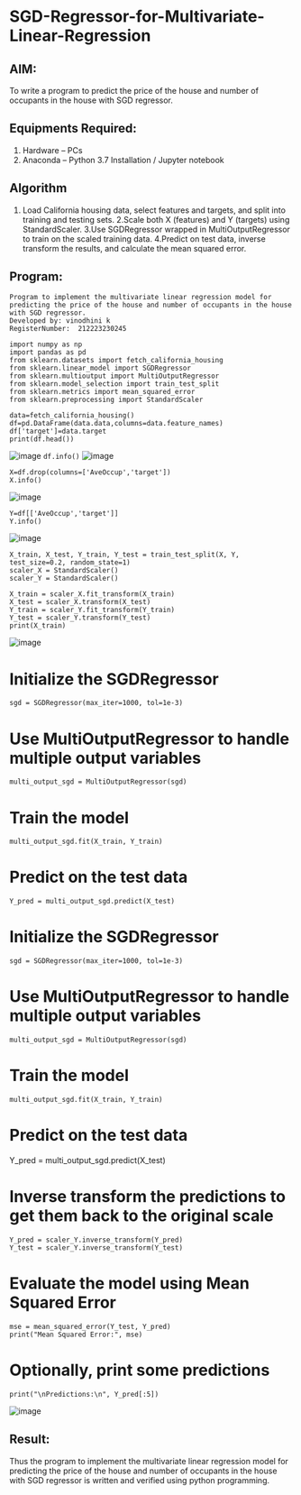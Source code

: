 # SGD-Regressor-for-Multivariate-Linear-Regression

## AIM:
To write a program to predict the price of the house and number of occupants in the house with SGD regressor.

## Equipments Required:
1. Hardware – PCs
2. Anaconda – Python 3.7 Installation / Jupyter notebook

## Algorithm
1. Load California housing data, select features and targets, and split into training and testing sets.
2.Scale both X (features) and Y (targets) using StandardScaler.
3.Use SGDRegressor wrapped in MultiOutputRegressor to train on the scaled training data.
4.Predict on test data, inverse transform the results, and calculate the mean squared error.
## Program:

`````
Program to implement the multivariate linear regression model for predicting the price of the house and number of occupants in the house with SGD regressor.
Developed by: vinodhini k
RegisterNumber:  212223230245
``````
`````
import numpy as np
import pandas as pd
from sklearn.datasets import fetch_california_housing
from sklearn.linear_model import SGDRegressor
from sklearn.multioutput import MultiOutputRegressor
from sklearn.model_selection import train_test_split
from sklearn.metrics import mean_squared_error
from sklearn.preprocessing import StandardScaler

data=fetch_california_housing()
df=pd.DataFrame(data.data,columns=data.feature_names)
df['target']=data.target
print(df.head())
`````
![image](https://github.com/user-attachments/assets/4641f46e-737d-40b4-811a-03cfc3187fd9)
``
df.info()
``
![image](https://github.com/user-attachments/assets/bab93aab-419c-46e3-9be2-a35fd87559c8)
````
X=df.drop(columns=['AveOccup','target'])
X.info()
````
![image](https://github.com/user-attachments/assets/7d5d1338-b564-44a6-8dca-de909cb2778b)
````
Y=df[['AveOccup','target']]
Y.info()
`````
![image](https://github.com/user-attachments/assets/e03d08a7-6e3a-48a7-84f4-1d146692dca2)
```````
X_train, X_test, Y_train, Y_test = train_test_split(X, Y, test_size=0.2, random_state=1)
scaler_X = StandardScaler()
scaler_Y = StandardScaler()

X_train = scaler_X.fit_transform(X_train)
X_test = scaler_X.transform(X_test)
Y_train = scaler_Y.fit_transform(Y_train)
Y_test = scaler_Y.transform(Y_test)
print(X_train)
```````
![image](https://github.com/user-attachments/assets/e26c6a8e-3d8a-485c-bc8f-b08f2d772077)
# Initialize the SGDRegressor
`````
sgd = SGDRegressor(max_iter=1000, tol=1e-3)
```````
# Use MultiOutputRegressor to handle multiple output variables
``````
multi_output_sgd = MultiOutputRegressor(sgd)
``````````
# Train the model
`````
multi_output_sgd.fit(X_train, Y_train)
````````
# Predict on the test data
```````
Y_pred = multi_output_sgd.predict(X_test)
```````
# Initialize the SGDRegressor
````````
sgd = SGDRegressor(max_iter=1000, tol=1e-3)
`````````
# Use MultiOutputRegressor to handle multiple output variables
```````
multi_output_sgd = MultiOutputRegressor(sgd)
```````````
# Train the model
``````
multi_output_sgd.fit(X_train, Y_train)
```````
# Predict on the test data
Y_pred = multi_output_sgd.predict(X_test)

# Inverse transform the predictions to get them back to the original scale
````
Y_pred = scaler_Y.inverse_transform(Y_pred)
Y_test = scaler_Y.inverse_transform(Y_test)
````

# Evaluate the model using Mean Squared Error
````
mse = mean_squared_error(Y_test, Y_pred)
print("Mean Squared Error:", mse)
````````

# Optionally, print some predictions
````
print("\nPredictions:\n", Y_pred[:5])
````
![image](https://github.com/user-attachments/assets/7ecfd652-de53-4e89-9def-c5b705cbde25)





## Result:
Thus the program to implement the multivariate linear regression model for predicting the price of the house and number of occupants in the house with SGD regressor is written and verified using python programming.
